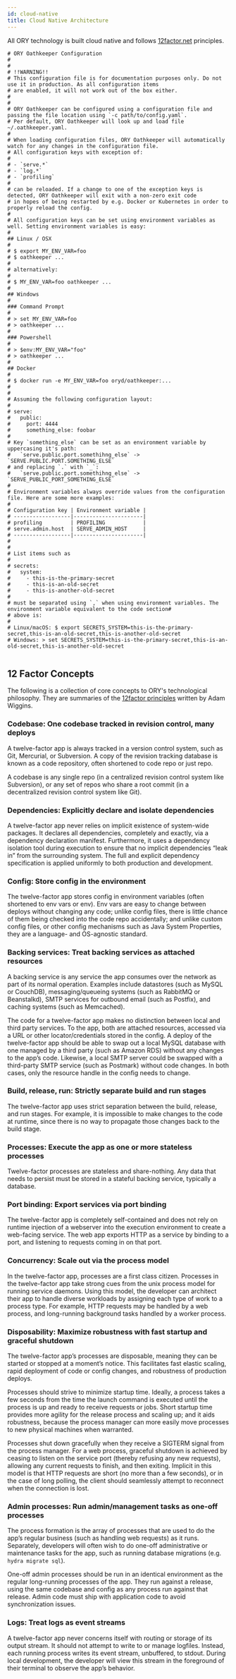 ```yaml
---
id: cloud-native
title: Cloud Native Architecture
---
```


All ORY technology is built cloud native and follows
[12factor.net](https://www.12factor.net) principles.

```
# ORY Oathkeeper Configuration
#
#
# !!WARNING!!
# This configuration file is for documentation purposes only. Do not use it in production. As all configuration items
# are enabled, it will not work out of the box either.
#
#
# ORY Oathkeeper can be configured using a configuration file and passing the file location using `-c path/to/config.yaml`.
# Per default, ORY Oathkeeper will look up and load file ~/.oathkeeper.yaml.
#
# When loading configuration files, ORY Oathkeeper will automatically watch for any changes in the configuration file.
# All configuration keys with exception of:
#
# - `serve.*`
# - `log.*`
# - `profiling`
#
# can be reloaded. If a change to one of the exception keys is detected, ORY Oathkeeper will exit with a non-zero exit code
# in hopes of being restarted by e.g. Docker or Kubernetes in order to properly reload the config.
#
# All configuration keys can be set using environment variables as well. Setting environment variables is easy:
#
## Linux / OSX
#
# $ export MY_ENV_VAR=foo
# $ oathkeeper ...
#
# alternatively:
#
# $ MY_ENV_VAR=foo oathkeeper ...
#
## Windows
#
### Command Prompt
#
# > set MY_ENV_VAR=foo
# > oathkeeper ...
#
### Powershell
#
# > $env:MY_ENV_VAR="foo"
# > oathkeeper ...
#
## Docker
#
# $ docker run -e MY_ENV_VAR=foo oryd/oathkeeper:...
#
#
# Assuming the following configuration layout:
#
# serve:
#   public:
#     port: 4444
#     something_else: foobar
#
# Key `something_else` can be set as an environment variable by uppercasing it's path:
#   `serve.public.port.somethihng_else` -> `SERVE.PUBLIC.PORT.SOMETHING_ELSE`
# and replacing `.` with `_`:
#   `serve.public.port.somethihng_else` -> `SERVE_PUBLIC_PORT_SOMETHING_ELSE`
#
# Environment variables always override values from the configuration file. Here are some more examples:
#
# Configuration key | Environment variable |
# ------------------|----------------------|
# profiling         | PROFILING            |
# serve.admin.host  | SERVE_ADMIN_HOST     |
# ------------------|----------------------|
#
#
# List items such as
#
# secrets:
#   system:
#     - this-is-the-primary-secret
#     - this-is-an-old-secret
#     - this-is-another-old-secret
#
# must be separated using `,` when using environment variables. The environment variable equivalent to the code section#
# above is:
#
# Linux/macOS: $ export SECRETS_SYSTEM=this-is-the-primary-secret,this-is-an-old-secret,this-is-another-old-secret
# Windows: > set SECRETS_SYSTEM=this-is-the-primary-secret,this-is-an-old-secret,this-is-another-old-secret


```

## 12 Factor Concepts

The following is a collection of core concepts to ORY's technological
philosophy. They are summaries of the
[12factor principles](https://www.12factor.net) written by Adam Wiggins.

### Codebase: One codebase tracked in revision control, many deploys

A twelve-factor app is always tracked in a version control system, such as Git,
Mercurial, or Subversion. A copy of the revision tracking database is known as a
code repository, often shortened to code repo or just repo.

A codebase is any single repo (in a centralized revision control system like
Subversion), or any set of repos who share a root commit (in a decentralized
revision control system like Git).

### Dependencies: Explicitly declare and isolate dependencies

A twelve-factor app never relies on implicit existence of system-wide packages.
It declares all dependencies, completely and exactly, via a dependency
declaration manifest. Furthermore, it uses a dependency isolation tool during
execution to ensure that no implicit dependencies “leak in” from the surrounding
system. The full and explicit dependency specification is applied uniformly to
both production and development.

### Config: Store config in the environment

The twelve-factor app stores config in environment variables (often shortened to
env vars or env). Env vars are easy to change between deploys without changing
any code; unlike config files, there is little chance of them being checked into
the code repo accidentally; and unlike custom config files, or other config
mechanisms such as Java System Properties, they are a language- and OS-agnostic
standard.

### Backing services: Treat backing services as attached resources

A backing service is any service the app consumes over the network as part of
its normal operation. Examples include datastores (such as MySQL or CouchDB),
messaging/queueing systems (such as RabbitMQ or Beanstalkd), SMTP services for
outbound email (such as Postfix), and caching systems (such as Memcached).

The code for a twelve-factor app makes no distinction between local and third
party services. To the app, both are attached resources, accessed via a URL or
other locator/credentials stored in the config. A deploy of the twelve-factor
app should be able to swap out a local MySQL database with one managed by a
third party (such as Amazon RDS) without any changes to the app’s code.
Likewise, a local SMTP server could be swapped with a third-party SMTP service
(such as Postmark) without code changes. In both cases, only the resource handle
in the config needs to change.

### Build, release, run: Strictly separate build and run stages

The twelve-factor app uses strict separation between the build, release, and run
stages. For example, it is impossible to make changes to the code at runtime,
since there is no way to propagate those changes back to the build stage.

### Processes: Execute the app as one or more stateless processes

Twelve-factor processes are stateless and share-nothing. Any data that needs to
persist must be stored in a stateful backing service, typically a database.

### Port binding: Export services via port binding

The twelve-factor app is completely self-contained and does not rely on runtime
injection of a webserver into the execution environment to create a web-facing
service. The web app exports HTTP as a service by binding to a port, and
listening to requests coming in on that port.

### Concurrency: Scale out via the process model

In the twelve-factor app, processes are a first class citizen. Processes in the
twelve-factor app take strong cues from the unix process model for running
service daemons. Using this model, the developer can architect their app to
handle diverse workloads by assigning each type of work to a process type. For
example, HTTP requests may be handled by a web process, and long-running
background tasks handled by a worker process.

### Disposability: Maximize robustness with fast startup and graceful shutdown

The twelve-factor app’s processes are disposable, meaning they can be started or
stopped at a moment’s notice. This facilitates fast elastic scaling, rapid
deployment of code or config changes, and robustness of production deploys.

Processes should strive to minimize startup time. Ideally, a process takes a few
seconds from the time the launch command is executed until the process is up and
ready to receive requests or jobs. Short startup time provides more agility for
the release process and scaling up; and it aids robustness, because the process
manager can more easily move processes to new physical machines when warranted.

Processes shut down gracefully when they receive a SIGTERM signal from the
process manager. For a web process, graceful shutdown is achieved by ceasing to
listen on the service port (thereby refusing any new requests), allowing any
current requests to finish, and then exiting. Implicit in this model is that
HTTP requests are short (no more than a few seconds), or in the case of long
polling, the client should seamlessly attempt to reconnect when the connection
is lost.

### Admin processes: Run admin/management tasks as one-off processes

The process formation is the array of processes that are used to do the app’s
regular business (such as handling web requests) as it runs. Separately,
developers will often wish to do one-off administrative or maintenance tasks for
the app, such as running database migrations (e.g. `hydra migrate sql`).

One-off admin processes should be run in an identical environment as the regular
long-running processes of the app. They run against a release, using the same
codebase and config as any process run against that release. Admin code must
ship with application code to avoid synchronization issues.

### Logs: Treat logs as event streams

A twelve-factor app never concerns itself with routing or storage of its output
stream. It should not attempt to write to or manage logfiles. Instead, each
running process writes its event stream, unbuffered, to stdout. During local
development, the developer will view this stream in the foreground of their
terminal to observe the app’s behavior.
